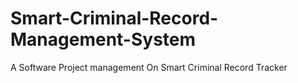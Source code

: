 # Smart-Criminal-Record-Management-System
A Software Project management On Smart Criminal Record Tracker
